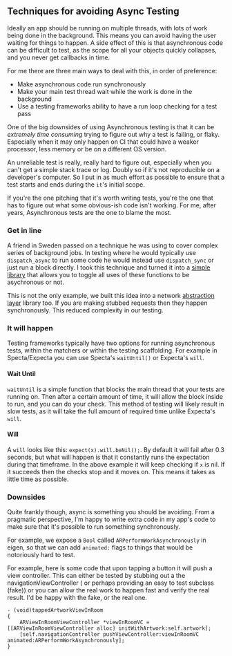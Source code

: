 ## Techniques for avoiding Async Testing

Ideally an app should be running on multiple threads, with lots of work being done in the background. This means you can avoid having the user waiting for things to happen. A side effect of this is that asynchronous code can be difficult to test, as the scope for all your objects quickly collapses, and you never get callbacks in time.

For me there are three main ways to deal with this, in order of preference:

* Make asynchronous code run synchronously
* Make your main test thread wait while the work is done in the background
* Use a testing frameworks ability to have a run loop checking for a test pass

One of the big downsides of using Asynchronous testing is that it can be _extremely time consuming_ trying to figure out why a test is failing, or flaky. Especially when it may only happen on CI that could have a weaker processor, less memory or be on a different OS version.

An unreliable test is really, really hard to figure out, especially when you can't get a simple stack trace or log. Doubly so if it's not reproducible on a developer's computer. So I put in as much effort as possible to ensure that a test starts and ends during the `it`'s initial scope.

If you're the one pitching that it's worth writing tests, you're the one that has to figure out what some obvious-ish code isn't working. For me, after years, Asynchronous tests are the one to blame the most.

### Get in line

A friend in Sweden passed on a technique he was using to cover complex series of background jobs. In testing where he would typically use `dispatch_async` to run some code he would instead use `dispatch_sync` or just run a block directly. I took this technique and turned it into a [simple library][ar_dispatch] that allows you to toggle all uses of these functions to be asychronous or not.

This is not the only example, we built this idea into a network [abstraction layer][moya] library too. If you are making stubbed requests then they happen synchronously. This reduced complexity in our testing.

### It will happen

Testing frameworks typically have two options for running asynchronous tests, within the matchers or within the testing scaffolding. For example in Specta/Expecta you can use Specta's `waitUntil()` or Expecta's `will`.

#### Wait Until

`waitUntil` is a simple function that blocks the main thread that your tests are running on. Then after a certain amount of time, it will allow the block inside to run, and you can do your check. This method of testing will likely result in slow tests, as it will take the full amount of required time unlike Expecta's `will`.

#### Will

A `will` looks like this: `expect(x).will.beNil();`. By default it will fail after 0.3 seconds, but what will happen is that it constantly runs the expectation during that timeframe. In the above example it will keep checking if `x` is nil. If it succeeds then the  checks stop and it moves on. This means it takes as little time as possible.

### Downsides

Quite frankly though, async is something you should be avoiding. From a pragmatic perspective, I'm happy to write extra code in my app's code to make sure that it's possible to run something synchronously.

For example, we expose a `Bool` called `ARPerformWorkAsynchronously` in eigen, so that we can add `animated:` flags to things that would be notoriously hard to test.

For example, here is some code that upon tapping a button it will push a view controller. This can either be tested by stubbing out a the navigationViewController ( or perhaps providing an easy to test subclass (fake)) or you can allow the real work to happen fast and verify the real result. I'd be happy with the fake, or the real one.

```
- (void)tappedArtworkViewInRoom
{
    ARViewInRoomViewController *viewInRoomVC = [[ARViewInRoomViewController alloc] initWithArtwork:self.artwork];
    [self.navigationController pushViewController:viewInRoomVC animated:ARPerformWorkAsynchronously];
}
```

[ar_dispatch]:	https://github.com/orta/ar_dispatch
[moya]:	https://github.com/ashfurrow/Moya
